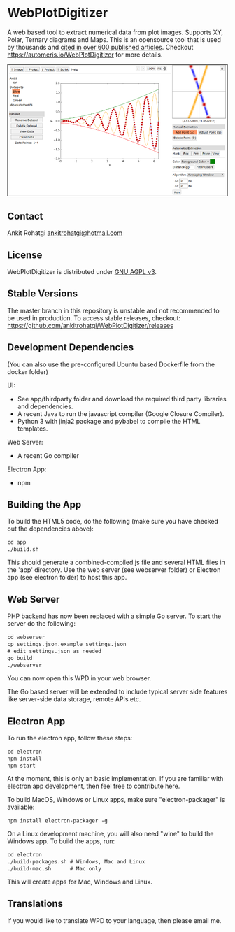 WebPlotDigitizer
================

A web based tool to extract numerical data from plot images. Supports XY, Polar, Ternary diagrams and Maps. This is an opensource tool that is used by thousands and [cited in over 600 published articles](https://scholar.google.com/scholar?as_vis=1&q=WebPlotDigitizer&hl=en&as_sdt=0,44). Checkout https://automeris.io/WebPlotDigitizer for more details.

![WebPlotDigitizer Screenshot](screenshot.png?raw=true "WebPlotDigitizer")

Contact
-------

Ankit Rohatgi <ankitrohatgi@hotmail.com>

License
-------

WebPlotDigitizer is distributed under [GNU AGPL v3](https://www.gnu.org/licenses/agpl-3.0.en.html).

Stable Versions
---------------

The master branch in this repository is unstable and not recommended to be used in production. To access stable releases, checkout: https://github.com/ankitrohatgi/WebPlotDigitizer/releases

Development Dependencies
------------------------
(You can also use the pre-configured Ubuntu based Dockerfile from the docker folder)

UI:
- See app/thirdparty folder and download the required third party libraries and dependencies.
- A recent Java to run the javascript compiler (Google Closure Compiler).
- Python 3 with jinja2 package and pybabel to compile the HTML templates.

Web Server:
- A recent Go compiler

Electron App:
- npm


Building the App
----------------
To build the HTML5 code, do the following (make sure you have checked out the dependencies above):

    cd app
    ./build.sh

This should generate a combined-compiled.js file and several HTML files in the 'app' directory. Use the web server (see webserver folder) or Electron app (see electron folder) to host this app.


Web Server
----------

PHP backend has now been replaced with a simple Go server. To start the server do the following:

    cd webserver
    cp settings.json.example settings.json
    # edit settings.json as needed
    go build
    ./webserver

You can now open this WPD in your web browser.

The Go based server will be extended to include typical server side features like server-side data storage, remote APIs etc.

Electron App
------------

To run the electron app, follow these steps:

    cd electron
    npm install
    npm start

At the moment, this is only an basic implementation. If you are familiar with electron app development, then feel free to contribute here.

To build MacOS, Windows or Linux apps, make sure "electron-packager" is available:
    
    npm install electron-packager -g

On a Linux development machine, you will also need "wine" to build the Windows app. To build the apps, run:
   
    cd electron
    ./build-packages.sh # Windows, Mac and Linux
    ./build-mac.sh      # Mac only

This will create apps for Mac, Windows and Linux.


Translations
------------

If you would like to translate WPD to your language, then please email me.

